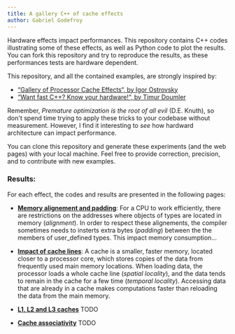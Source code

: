```yaml
---
title: A gallery C++ of cache effects
author: Gabriel Godefroy
---
```


Hardware effects impact performances. This repository contains C++ codes illustrating some of these effects, as well as Python code to plot the results. You can fork this repository and try to reproduce the results, as these performances tests are hardware dependent.

This repository, and all the contained examples, are strongly inspired by:

 * [“Gallery of Processor Cache Effects“, by Igor Ostrovsky](http://igoro.com/archive/gallery-of-processor-cache-effects/)
 * [“Want fast C++? Know your hardware!“, by Timur Doumler](https://www.youtube.com/watch?v=BP6NxVxDQIs)

 Remember, *Premature optimization is the root of all evil* (D.E. Knuth), so don't spend time trying to apply these tricks to your codebase without measurement. However, I find it interesting to _see_ how hardward architecture can impact performance.

 You can clone this repository and generate these experiments (and the web pages) with your local machine. Feel free to provide correction, precision, and to contribute with new examples.

### Results:

For each effect, the codes and results are presented in the following pages:

 * [__Memory alignement and padding__](alignement.html): For a CPU to work efficiently, there are restrictions on the addresses where objects of types are located in memory (_alignment_). In order to respect these alignements, the compiler sometimes needs to insterts extra bytes (_padding_) between the the members of user_defined types. This impact memory consumption...

  * [__Impact of cache lines__](cache_lines.html): A cache is a smaller, faster memory, located closer to a processor core, which stores copies of the data from frequently used main memory locations. When loading data, the processor loads a whole cache line (_spatial locality_), and the data tends to remain in the cache for a few time (_temporal locality_). Accessing data that are already in a cache makes computations faster than reloading the data from the main memory.

  * [__L1, L2 and L3 caches__](l1_l2.html) TODO
  * [__Cache associativity__](cache_associativity.html) TODO
